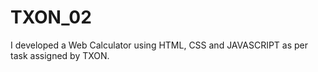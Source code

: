 # TXON_02
I developed a Web Calculator using HTML, CSS and JAVASCRIPT as per task assigned by TXON.
